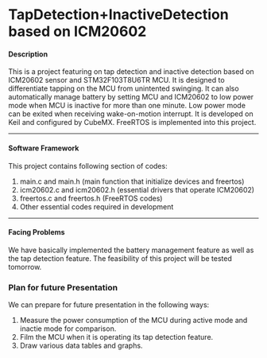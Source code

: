 # TapDetection+InactiveDetection based on ICM20602 

#### Description

This is a project featuring on tap detection and inactive detection based on ICM20602 sensor and STM32F103T8U6TR MCU.
It is designed to differentiate tapping on the MCU from unintented swinging.
It can also automatically manage battery by setting MCU and ICM20602 to low power mode when MCU is inactive for more than one minute.
Low power mode can be exited when receiving wake-on-motion interrupt.
It is developed on Keil and configured by CubeMX.
FreeRTOS is implemented into this project.

---

#### Software Framework

This project contains following section of codes:
1. main.c and main.h (main function that initialize devices and freertos)
2. icm20602.c and icm20602.h (essential drivers that operate ICM20602)
3. freertos.c and freertos.h (FreeRTOS codes)
4. Other essential codes required in development

---

#### Facing Problems

We have basically implemented the battery management feature as well as the tap detection feature.
The feasibility of this project will be tested tomorrow.

### Plan for future Presentation

We can prepare for future presentation in the following ways:
1. Measure the power consumption of the MCU during active mode and inactie mode for comparison.
2. Film the MCU when it is operating its tap detection feature.
3. Draw various data tables and graphs.
